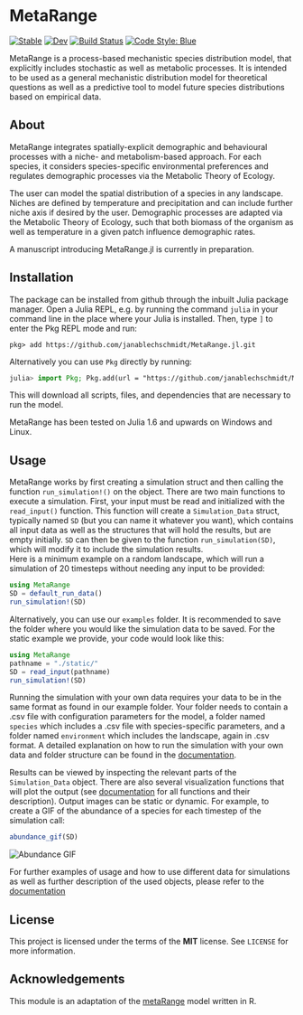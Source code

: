 # MetaRange

[![Stable](https://img.shields.io/badge/docs-stable-blue.svg)](https://janablechschmidt.github.io/MetaRange.jl/stable/)
[![Dev](https://img.shields.io/badge/docs-dev-blue.svg)](https://janablechschmidt.github.io/MetaRange.jl/dev/)
[![Build Status](https://github.com/janablechschmidt/MetaRange.jl/actions/workflows/CI.yml/badge.svg?branch=main)](https://github.com/janablechschmidt/MetaRange.jl/actions/workflows/CI.yml?query=branch%3Amain)
[![Code Style: Blue](https://img.shields.io/badge/code%20style-blue-4495d1.svg)](https://github.com/invenia/BlueStyle)

MetaRange is a process-based mechanistic species distribution model, that explicitly includes stochastic
as well as metabolic processes. It is intended to be used as a general mechanistic distribution model for
theoretical questions as well as a predictive tool to model future species distributions based on empirical data.

## About

MetaRange integrates spatially-explicit demographic and behavioural processes with a niche- and metabolism-based approach. For each species, it considers species-specific environmental preferences and regulates demographic processes via the Metabolic Theory of Ecology.

The user can model the spatial distribution of a species in any landscape. Niches are defined by temperature and precipitation and can include further niche axis if desired by the user. Demographic processes are adapted via the Metabolic Theory of Ecology, such that both biomass of the organism as well as temperature in a given patch influence demographic rates.

A manuscript introducing MetaRange.jl is currently in preparation.

## Installation

The package can be installed from github through the inbuilt Julia package manager. Open a Julia REPL, e.g. by running the command `julia` in your command line in the place where your Julia is installed. Then, type `]` to enter the Pkg REPL mode and run:

```text
pkg> add https://github.com/janablechschmidt/MetaRange.jl.git
```

Alternatively you can use `Pkg` directly by running:

```julia
julia> import Pkg; Pkg.add(url = "https://github.com/janablechschmidt/MetaRange.jl.git")
```

This will download all scripts, files, and dependencies that are necessary to run the model.

MetaRange has been tested on Julia 1.6 and upwards on Windows and Linux.

## Usage

MetaRange works by first creating a simulation struct and then calling the function `run_simulation!()` on the object. There are two main functions to execute a simulation. First, your input must be read and initialized with the `read_input()` function. This function will create a `Simulation_Data` struct, typically named `SD` (but you can name it whatever you want), which contains all input data as well as the structures that will hold the results, but are empty initially. `SD` can then be given to the function `run_simulation(SD)`, which will modify it to include the simulation results.  
Here is a minimum example on a random landscape, which will run a simulation of 20 timesteps without needing any input to be provided:

```julia
using MetaRange
SD = default_run_data()
run_simulation!(SD)
```
Alternatively, you can use our `examples` folder. It is recommended to save the folder where you would like the simulation data to be saved. For the static example we provide, your code would look like this:

```julia
using MetaRange
pathname = "./static/"
SD = read_input(pathname)
run_simulation!(SD)
```
Running the simulation with your own data requires your data to be in the same format as found in our example folder. Your folder needs to contain a .csv file with configuration parameters for the model, a folder named `species` which includes a .csv file with species-specific parameters, and a folder named `environment` which includes the landscape, again in .csv format.
A detailed explanation on how to run the simulation with your own data and folder structure can be found in the [documentation](https://janablechschmidt.github.io/MetaRange.jl/dev/).

Results can be viewed by inspecting the relevant parts of the `Simulation_Data` object. There are also several visualization functions that will plot the output (see [documentation](https://janablechschmidt.github.io/MetaRange.jl/dev/) for all functions and their description). Output images can be static or dynamic. For example, to create a GIF of the abundance of a species for each timestep of the simulation call:

```julia
abundance_gif(SD)
```
![Abundance GIF](https://github.com/janablechschmidt/MetaRange.jl/tree/main/examples/Abundances.gif)


For further examples of usage and how to use different data for simulations as well as further description of the used objects, please refer to the [documentation](https://janablechschmidt.github.io/MetaRange.jl/dev/)

## License

This project is licensed under the terms of the **MIT** license. See `LICENSE` for more information.

## Acknowledgements

This module is an adaptation of the [metaRange](https://srfall.github.io/metaRange) model written in R.  
